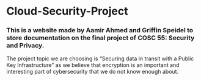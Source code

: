 # Cloud-Security-Project

### This is a website made by Aamir Ahmed and Griffin Speidel to store documentation on the final project of COSC 55: Security and Privacy.

The project topic we are choosing is “Securing data in transit with a Public Key Infrastructure” as we believe that encryption is an important and interesting part of cybersecurity that we do not know enough about.
